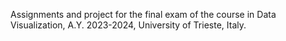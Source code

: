 Assignments and project for the final exam of the course in Data Visualization, A.Y. 2023-2024, University of Trieste, Italy.
